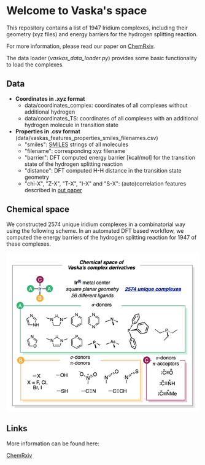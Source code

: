 # Welcome to Vaska's space
This repository contains a list of 1947 Iridium complexes, including their geometry (xyz files) and energy barriers for the hydrogen splitting reaction.

For more information, please read our paper on [ChemRxiv](https://chemrxiv.org/).

The data loader (*vaskas_data_loader.py*) provides some basic functionality to load the complexes.

## Data
* **Coordinates in .xyz format**
    * data/coordinates_complex: coordinates of all complexes without additional hydrogen
    * data/coordinates_TS: coordinates of all complexes with an additional hydrogen molecule in transition state
* **Properties in .csv format** (data/vaskas_features_properties_smiles_filenames.csv)
    * "smiles": [SMILES](https://en.wikipedia.org/wiki/Simplified_molecular-input_line-entry_system) strings of all molecules
    * "filename": corresponding xyz filename
    * "barrier": DFT computed energy barrier [kcal/mol] for the transition state of the hydrogen splitting reaction
    * "distance": DFT computed H-H distance in the transition state geometry
    * "chi-X", "Z-X", "T-X", "I-X" and "S-X": (auto)correlation features described in [out paper](https://chemrxiv.org/)


## Chemical space

We constructed 2574 unique iridium complexes in a combinatorial way using the following scheme. In an automated DFT based workflow, we computed the energy barriers of the hydrogen splitting reaction for 1947 of these complexes.

![Image of the chemical space of the Vaska's complexes](images/chemical_space.png)


## Links

More information can be found here:

[ChemRxiv](https://chemrxiv.org/)



